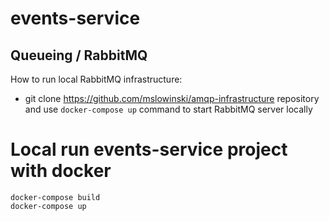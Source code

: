 # events-service

## Queueing / RabbitMQ

How to run local RabbitMQ infrastructure:
* git clone https://github.com/mslowinski/amqp-infrastructure repository and use `docker-compose up` command to start RabbitMQ server locally

# Local run events-service project with docker

```
docker-compose build
docker-compose up
```
